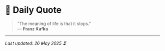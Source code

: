 # 📜 Daily Quote

> "The meaning of life is that it stops."  
> — **Franz Kafka**

---

_Last updated: 26 May 2025 ⏳_
